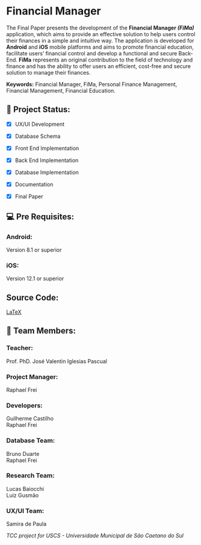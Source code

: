 # Financial Manager
The Final Paper presents the development of the **Financial Manager *(FiMa)*** application,
which aims to provide an effective solution to help users control their finances in a simple
and intuitive way. The application is developed for **Android** and **iOS** mobile platforms 
and aims to promote financial education, facilitate users’ financial control and develop a 
functional and secure Back-End. **FiMa** represents an original contribution to the field 
of technology and finance and has the ability to offer users an efficient, cost-free and 
secure solution to manage their finances.



**Keywords:** Financial Manager, FiMa, Personal Finance Management, Financial Management, Financial Education.

## 📝 Project Status:

- [x] UX/UI Development
- [x] Database Schema

- [x] Front End Implementation
- [x] Back End Implementation
- [x] Database Implementation
- [x] Documentation
- [x] Final Paper

## 💻 Pre Requisites:

### Android:
Version 8.1 or superior

### iOS:
Version 12.1 or superior

## Source Code:
[LaTeX](https://github.com/raphaelfrei/fima-final_paper)
      
## 👥 Team Members:

### Teacher:
Prof. PhD. José Valentin Iglesias Pascual

### Project Manager:
Raphael Frei

### Developers:
Guilherme Castilho<br>
Raphael Frei<br>

### Database Team:
Bruno Duarte<br>
Raphael Frei<br>

### Research Team:
Lucas Baiocchi<br>
Luiz Gusmão<br>

### UX/UI Team:
Samira de Paula


*TCC project for USCS - Universidade Municipal de São Caetano do Sul*
